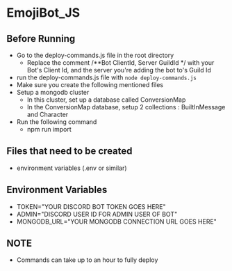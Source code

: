 # EmojiBot_JS

## Before Running
* Go to the deploy-commands.js file in the root directory
  * Replace the comment /**Bot ClientId, Server GuildId */ with your Bot's Client Id, and the server you're adding the bot to's Guild Id
* run the deploy-commands.js file with `node deploy-commands.js`
* Make sure you create the following mentioned files
* Setup a mongodb cluster
  * In this cluster, set up a database called ConversionMap
  * In the ConversionMap database, setup 2 collections : BuiltInMessage and Character
* Run the following command
  * npm run import

## Files that need to be created
* environment variables (.env or similar)

## Environment Variables
* TOKEN="YOUR DISCORD BOT TOKEN GOES HERE"
* ADMIN="DISCORD USER ID FOR ADMIN USER OF BOT"
* MONGODB_URL="YOUR MONGODB CONNECTION URL GOES HERE"

## **NOTE**
* Commands can take up to an hour to fully deploy